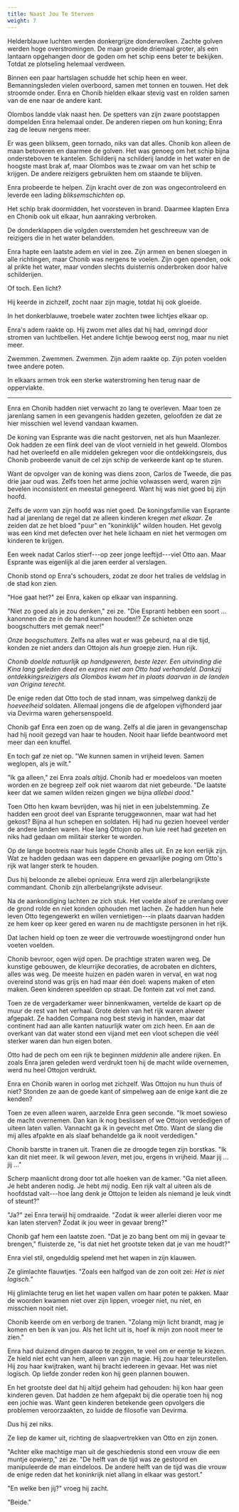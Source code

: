 ```yaml
---
title: Naast Jou Te Sterven
weight: 7
---
```

Helderblauwe luchten werden donkergrijze donderwolken. Zachte golven werden hoge overstromingen. De maan groeide driemaal groter, als een lantaarn opgehangen door de goden om het schip eens beter te bekijken. Totdat ze plotseling helemaal verdween.

Binnen een paar hartslagen schudde het schip heen en weer. Bemanningsleden vielen overboord, samen met tonnen en touwen. Het dek stroomde onder. Enra en Chonib hielden elkaar stevig vast en rolden samen van de ene naar de andere kant.

Olombos landde vlak naast hen. De spetters van zijn zware pootstappen dompelden Enra helemaal onder. De anderen riepen om hun koning; Enra zag de leeuw nergens meer.

Er was geen bliksem, geen tornado, niks van dat alles. Chonib kon alleen de maan betoveren en daarmee de golven. Het was genoeg om het schip bijna ondersteboven te kantelen. Schilderij na schilderij landde in het water en de hoogste mast brak af, maar Olombos was te zwaar om van het schip te krijgen. De andere reizigers gebruikten hem om staande te blijven.

Enra probeerde te helpen. Zijn kracht over de zon was ongecontroleerd en leverde een lading _bliksemschichten_ op.

Het schip brak doormidden, het voorsteven in brand. Daarmee klapten Enra en Chonib ook uit elkaar, hun aanraking verbroken.

De donderklappen die volgden overstemden het geschreeuw van de reizigers die in het water belandden. 

Enra hapte een laatste adem en viel in zee. Zijn armen en benen sloegen in alle richtingen, maar Chonib was nergens te voelen. Zijn ogen openden, ook al prikte het water, maar vonden slechts duisternis onderbroken door halve schilderijen.

Of toch. Een licht?

Hij keerde in zichzelf, zocht naar zijn magie, totdat hij ook gloeide.

In het donkerblauwe, troebele water zochten twee lichtjes elkaar op.

Enra's adem raakte op. Hij zwom met alles dat hij had, omringd door stromen van luchtbellen. Het andere lichtje bewoog eerst nog, maar nu niet meer.

Zwemmen. Zwemmen. Zwemmen. Zijn adem raakte op. Zijn poten voelden twee andere poten.

In elkaars armen trok een sterke waterstroming hen terug naar de oppervlakte.

___

Enra en Chonib hadden niet verwacht zo lang te overleven. Maar toen ze jarenlang samen in een gevangenis hadden gezeten, geloofden ze dat ze hier misschien wel levend vandaan kwamen.

De koning van Esprante was die nacht gestorven, net als hun Maanlezer. Ook hadden ze een flink deel van de vloot vernield in het geweld. Olombos had het overleefd en alle middelen gekregen voor die ontdekkingsreis, dus Chonib probeerde vanuit de cel zijn schip de verkeerde kant op te sturen.

Want de opvolger van de koning was diens zoon, Carlos de Tweede, die pas drie jaar oud was. Zelfs toen het arme jochie volwassen werd, waren zijn bevelen inconsistent en meestal genegeerd. Want hij was niet goed bij zijn hoofd.

Zelfs de _vorm_ van zijn hoofd was niet goed. De koningsfamilie van Esprante had al jarenlang de regel dat ze alleen kinderen kregen _met elkaar_. Ze zeiden dat ze het bloed "puur" en "koninklijk" wilden houden. Het gevolg was een kind met defecten over het hele lichaam en niet het vermogen om kinderen te krijgen.

Een week nadat Carlos stierf---op zeer jonge leeftijd---viel Otto aan. Maar Esprante was eigenlijk al die jaren eerder al verslagen.

Chonib stond op Enra's schouders, zodat ze door het tralies de veldslag in de stad kon zien. 

"Hoe gaat het?" zei Enra, kaken op elkaar van inspanning.

"Niet zo goed als je zou denken," zei ze. "Die Espranti hebben een soort ... kanonnen die ze in de hand kunnen houden!? Ze schieten onze boogschutters met gemak neer!"

_Onze boogschutters._ Zelfs na alles wat er was gebeurd, na al die tijd, konden ze niet anders dan Ottojon als _hun_ groepje zien. Hun rijk. 

_Chonib doelde natuurlijk op handgeweren, beste lezer. Een uitvinding die Kina lang geleden deed en expres niet aan Otto had verhandeld. Dankzij ontdekkingsreizigers als Olombos kwam het in plaats daarvan in de landen van Origina terecht._

De enige reden dat Otto toch de stad innam, was simpelweg dankzij de _hoeveelheid_ soldaten. Allemaal jongens die de afgelopen vijfhonderd jaar via Devirma waren gehersenspoeld.

Chonib gaf Enra een zoen op de wang. Zelfs al die jaren in gevangenschap had hij nooit gezegd van haar te houden. Nooit haar liefde beantwoord met meer dan een knuffel.

En toch gaf ze niet op. "We kunnen samen in vrijheid leven. Samen weglopen, als je wilt."

"Ik ga alleen," zei Enra zoals _altijd_. Chonib had er moedeloos van moeten worden en ze begreep zelf ook niet waarom dat niet gebeurde. "De laatste keer dat we samen wilden reizen gingen we bijna _allebei dood_."

Toen Otto hen kwam bevrijden, was hij niet in een jubelstemming. Ze hadden een groot deel van Esprante teruggewonnen, maar wat had het gekost? Bijna al hun schepen en soldaten. Hij had nu gezien hoeveel verder de andere landen waren. Hoe lang Ottojon op hun luie reet had gezeten en niks had gedaan om militair sterker te worden.

Op de lange bootreis naar huis legde Chonib alles uit. En ze kon eerlijk zijn. Wat ze hadden gedaan was een dappere en gevaarlijke poging om Otto's rijk wat langer sterk te houden.

Dus hij beloonde ze allebei opnieuw. Enra werd zijn allerbelangrijkste commandant. Chonib zijn allerbelangrijkste adviseur.

Na de aankondiging lachten ze zich stuk. Het voelde alsof ze urenlang over de grond rolde en niet konden ophouden met lachen. Ze hadden hun hele leven Otto tegengewerkt en willen vernietigen---in plaats daarvan hadden ze hem keer op keer gered en waren nu de machtigste personen in het rijk.

Dat lachen hield op toen ze weer die vertrouwde woestijngrond onder hun voeten voelden.

Chonib bevroor, ogen wijd open. De prachtige straten waren weg. De kunstige gebouwen, de kleurrijke decoraties, de acrobaten en dichters, alles was weg. De meeste huizen en paden waren in verval, en wat nog overeind stond was grijs en had maar één doel: wapens maken of eten maken. Geen kinderen speelden op straat. De fontein zat vol met zand.

Toen ze de vergaderkamer weer binnenkwamen, vertelde de kaart op de muur de rest van het verhaal. Grote delen van het rijk waren alweer afgepakt. Ze hadden Compana nog best stevig in handen, maar dat continent had aan alle kanten natuurlijk water om zich heen. En aan de overkant van dat water stond een vijand met een vloot schepen die véél sterker waren dan hun eigen boten.

Otto had de pech om een rijk te beginnen _middenin_ alle andere rijken. En zoals Enra jaren geleden werd verdrukt toen hij de macht wilde overnemen, werd nu heel Ottojon verdrukt.

Enra en Chonib waren in oorlog met zichzelf. Was Ottojon nu hun thuis of niet? Stonden ze aan de goede kant of simpelweg aan de enige kant die ze kenden?

Toen ze even alleen waren, aarzelde Enra geen seconde. "Ik moet sowieso de macht overnemen. Dan kan ik nog beslissen of we Ottojon verdedigen of uiteen laten vallen. Vannacht ga ik in gevecht met Otto. Want de slang die mij alles afpakte en als slaaf behandelde ga ik nooit verdedigen."

Chonib barstte in tranen uit. Tranen die ze droogde tegen zijn borstkas. "Ik kan dit niet meer. Ik wil gewoon _leven_, met jou, ergens in vrijheid. Maar jij ... jij ..."

Scherp maanlicht drong door tot alle hoeken van de kamer. "Ga niet alleen. Je hebt anderen nodig. Je hebt _mij_ nodig. Een rijk valt al uiteen als de hoofdstad valt---hoe lang denk je Ottojon te leiden als niemand je leuk vindt of steunt?"

"Ja?" zei Enra terwijl hij omdraaide. "Zodat ik weer allerlei dieren voor me kan laten sterven? Zodat ik jou weer in gevaar breng?"

Chonib gaf hem een laatste zoen. "Dat je zo bang bent om mij in gevaar te brengen," fluisterde ze, "is dat niet het grootste teken dat je van me houdt?"

Enra viel stil, ongeduldig spelend met het wapen in zijn klauwen.

Ze glimlachte flauwtjes. "Zoals een halfgod van de zon ooit zei: _Het is niet logisch._"

Hij glimlachte terug en liet het wapen vallen om haar poten te pakken. Maar de woorden kwamen niet over zijn lippen, vroeger niet, nu niet, en misschien nooit niet.

Chonib keerde om en verborg de tranen. "Zolang mijn licht brandt, mag je komen en ben ik van jou. Als het licht uit is, hoef ik mijn zon nooit meer te zien."

Enra had duizend dingen daarop te zeggen, te veel om er eentje te kiezen. Ze hield niet echt van hem, alleen van zijn magie. Hij zou haar teleurstellen. Hij zou haar kwijtraken, want hij bracht iedereen in gevaar. Het was niet logisch. Op liefde zonder reden kon hij geen plannen bouwen.

En het grootste deel dat hij altijd geheim had gehouden: hij kon haar geen kinderen geven. Dat hadden ze hem afgepakt bij die operatie toen hij nog een jochie was. Want geen kinderen betekende geen opvolgers die problemen veroorzaakten, zo luidde de filosofie van Devirma.

Dus hij zei niks.

Ze liep de kamer uit, richting de slaapvertrekken van Otto en zijn zonen.

"Achter elke machtige man uit de geschiedenis stond een vrouw die een muntje opwierp," zei ze. "De helft van de tijd was ze gestoord en manipuleerde de man eindeloos. De andere helft van de tijd was die vrouw de enige reden dat het koninkrijk niet allang in elkaar was gestort."

"En welke ben jij?" vroeg hij zacht.

"Beide."